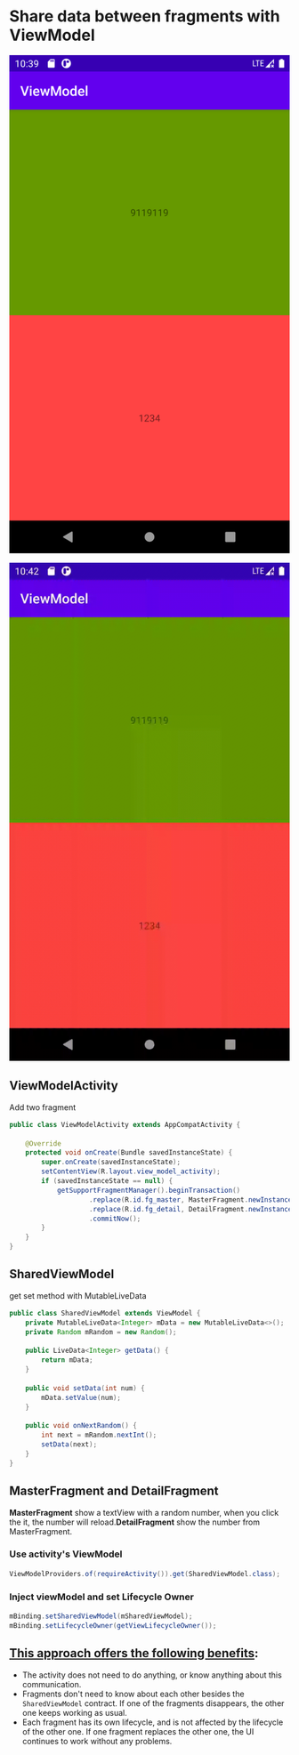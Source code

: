 # Share data between fragments with ViewModel



![screenshot](Screenshot_1584887954.png)

![click](click.gif)

## ViewModelActivity

 Add two fragment

```java
public class ViewModelActivity extends AppCompatActivity {

    @Override
    protected void onCreate(Bundle savedInstanceState) {
        super.onCreate(savedInstanceState);
        setContentView(R.layout.view_model_activity);
        if (savedInstanceState == null) {
            getSupportFragmentManager().beginTransaction()
                    .replace(R.id.fg_master, MasterFragment.newInstance())
                    .replace(R.id.fg_detail, DetailFragment.newInstance())
                    .commitNow();
        }
    }
}
```

## SharedViewModel

get set method with MutableLiveData

```java
public class SharedViewModel extends ViewModel {
    private MutableLiveData<Integer> mData = new MutableLiveData<>();
    private Random mRandom = new Random();

    public LiveData<Integer> getData() {
        return mData;
    }

    public void setData(int num) {
        mData.setValue(num);
    }

    public void onNextRandom() {
        int next = mRandom.nextInt();
        setData(next);
    }
}
```

## MasterFragment and DetailFragment

**MasterFragment** show a textView with a random number, when you click the it, the number will reload.**DetailFragment** show the number from MasterFragment.

### Use activity's ViewModel

```java
ViewModelProviders.of(requireActivity()).get(SharedViewModel.class);
```

### Inject viewModel and set Lifecycle Owner

```java
mBinding.setSharedViewModel(mSharedViewModel);
mBinding.setLifecycleOwner(getViewLifecycleOwner());
```

## **[This approach offers the following benefits](https://developer.android.com/topic/libraries/architecture/viewmodel#sharing):**

- The activity does not need to do anything, or know anything about this communication.
- Fragments don't need to know about each other besides the `SharedViewModel` contract. If one of the fragments disappears, the other one keeps working as usual.
- Each fragment has its own lifecycle, and is not affected by the lifecycle of the other one. If one fragment replaces the other one, the UI continues to work without any problems.